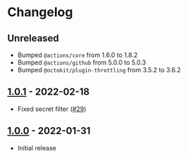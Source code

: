 # Changelog

## Unreleased

- Bumped `@actions/core` from 1.6.0 to 1.8.2
- Bumped `@actions/github` from 5.0.0 to 5.0.3
- Bumped `@octokit/plugin-throttling` from 3.5.2 to 3.6.2

## [1.0.1](https://github.com/xt0rted/secrets-sync/compare/v1.0.0...v1.0.1) - 2022-02-18

- Fixed secret filter ([#29](https://github.com/xt0rted/secrets-sync/issues/29))

## [1.0.0](https://github.com/xt0rted/secrets-sync/releases/tag/v1.0.0) - 2022-01-31

- Initial release

